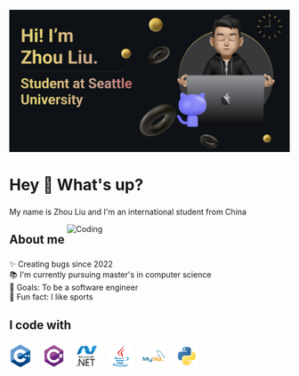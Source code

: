 ![MasterHead](https://github.com/zliu46/ZhouLiu/blob/main/Banner.png)
<h1 align="left">Hey 👋 What's up?</h1>

###

<p align="left">My name is Zhou Liu and I'm an international student from China</p>
<img align="right" alt="Coding" width="400" src="https://cdn.dribbble.com/users/1162077/screenshots/3848914/programmer.gif">

###

<h2 align="left">About me</h2>

###

<p align="left">✨ Creating bugs since 2022 <br>📚 I'm currently pursuing master's in computer science<br>🎯 Goals: To be a software engineer <br>🎲 Fun fact: I like sports </p>

###

<h2 align="left">I code with</h2>

###

<div align="left">
  <img src="https://raw.githubusercontent.com/devicons/devicon/master/icons/cplusplus/cplusplus-original.svg" height="40" alt="cplusplus logo"  />
  <img width="12" />
  <img src="https://raw.githubusercontent.com/devicons/devicon/master/icons/csharp/csharp-original.svg" height="40" alt="csharp logo"  />
  <img width="12" />
  <img src="https://raw.githubusercontent.com/devicons/devicon/master/icons/dot-net/dot-net-original-wordmark.svg" height="40" alt="dotnet logo"  />
  <img width="12" />
  <img src="https://raw.githubusercontent.com/devicons/devicon/master/icons/java/java-original.svg" height="40" alt="java logo"  />
  <img width="12" />
  <img src="https://raw.githubusercontent.com/devicons/devicon/master/icons/mysql/mysql-original-wordmark.svg" height="40" alt="mysql logo"  />
  <img width="12" />
  <img src="https://raw.githubusercontent.com/devicons/devicon/master/icons/python/python-original.svg" height="40" alt="python logo"  />
  <img width="12" />
</div>

###

